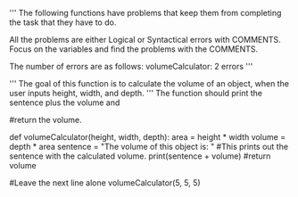 '''
The following functions have problems that keep them from
completing the task that they have to do.

All the problems are either Logical or Syntactical errors with COMMENTS.
Focus on the variables and find the problems with the COMMENTS.

The number of errors are as follows:
volumeCalculator: 2 errors
'''

'''
The goal of this function is to calculate the volume of
an object, when the user inputs height, width, and depth.
'''
The function should print the sentence plus the volume and

#return the volume.

def volumeCalculator(height, width, depth):
    area = height * width
    volume = depth * area
    sentence = "The volume of this object is: "
    #This prints out the sentence with the calculated volume.
    print(sentence + volume)
    #return volume

#Leave the next line alone
volumeCalculator(5, 5, 5)
